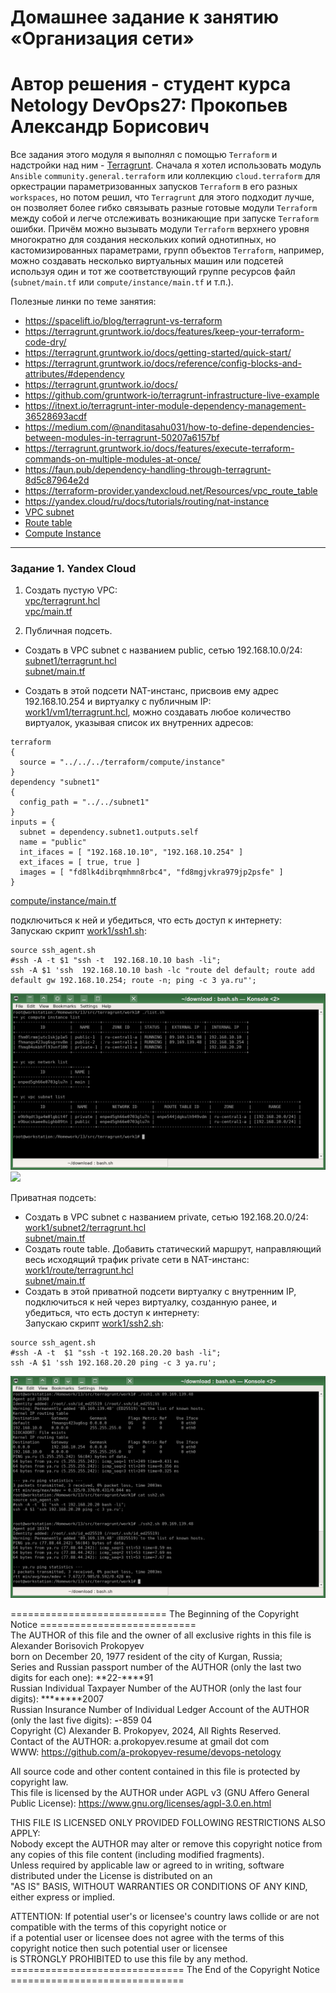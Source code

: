 # Домашнее задание к занятию «Организация сети»
# Автор решения - студент курса Netology DevOps27: Прокопьев Александр Борисович

Все задания этого модуля я выполнял с помощью `Terraform` и надстройки над ним - [Terragrunt](https://spacelift.io/blog/terragrunt-vs-terraform).
Сначала я хотел использовать модуль `Ansible` `community.general.terraform` или коллекцию `cloud.terraform` для оркестрации параметризованных запусков `Terraform` в его разных `workspaces`, но потом решил, что `Terragrunt` для этого подходит лучше, он позволяет более гибко связывать разные готовые модули `Terraform` между собой и легче отслеживать возникающие при запуске `Terraform` ошибки. Причём можно вызывать модули `Terraform` верхнего уровня многократно для создания нескольких копий однотипных, но кастомизированных параметрами, групп объектов `Terraform`, например, можно создавать несколько виртуальных машин или подсетей используя один и тот же соответствующий группе ресурсов файл (`subnet/main.tf` или `compute/instance/main.tf` и т.п.).

Полезные линки по теме занятия:
 * https://spacelift.io/blog/terragrunt-vs-terraform
 * https://terragrunt.gruntwork.io/docs/features/keep-your-terraform-code-dry/
 * https://terragrunt.gruntwork.io/docs/getting-started/quick-start/
 * https://terragrunt.gruntwork.io/docs/reference/config-blocks-and-attributes/#dependency
 * https://terragrunt.gruntwork.io/docs/
 * https://github.com/gruntwork-io/terragrunt-infrastructure-live-example
 * https://itnext.io/terragrunt-inter-module-dependency-management-36528693acdf
 * https://medium.com/@nanditasahu031/how-to-define-dependencies-between-modules-in-terragrunt-50207a6157bf
 * https://terragrunt.gruntwork.io/docs/features/execute-terraform-commands-on-multiple-modules-at-once/
 * https://faun.pub/dependency-handling-through-terragrunt-8d5c87964e2d
 * https://terraform-provider.yandexcloud.net/Resources/vpc_route_table
 * https://yandex.cloud/ru/docs/tutorials/routing/nat-instance
 * [VPC subnet](https://registry.terraform.io/providers/yandex-cloud/yandex/latest/docs/resources/vpc_subnet)
 * [Route table](https://registry.terraform.io/providers/yandex-cloud/yandex/latest/docs/resources/vpc_route_table)
 * [Compute Instance](https://registry.terraform.io/providers/yandex-cloud/yandex/latest/docs/resources/compute_instance)

---
### Задание 1. Yandex Cloud 

1. Создать пустую VPC:  
[vpc/terragrunt.hcl](src/terragrunt/vpc/terragrunt.hcl)  
[vpc/main.tf](src/terraform/vpc/main.tf)  

2. Публичная подсеть.
 - Создать в VPC subnet с названием public, сетью 192.168.10.0/24:  
[subnet1/terragrunt.hcl](src/terragrunt/subnet1/terragrunt.hcl)  
[subnet/main.tf](src/terraform/subnet/main.tf)  

 - Создать в этой подсети NAT-инстанс, присвоив ему адрес 192.168.10.254 и виртуалку с публичным IP:  
[work1/vm1/terragrunt.hcl](src/terragrunt/work1/vm1/terragrunt.hcl), можно создавать любое количество виртуалок, указывая список их внутренних адресов:
```
terraform 
{
  source = "../../../terraform/compute/instance"
}
dependency "subnet1"
{
  config_path = "../../subnet1"
}
inputs = {
  subnet = dependency.subnet1.outputs.self
  name = "public"
  int_ifaces = [ "192.168.10.10", "192.168.10.254" ]
  ext_ifaces = [ true, true ]
  images = [ "fd8lk4dibrqmhmn8rbc4", "fd8mgjvkra979jp2psfe" ]
}
```
[compute/instance/main.tf](src/terraform/compute/instance/main.tf)  

подключиться к ней и убедиться, что есть доступ к интернету:  
Запускаю скрипт [work1/ssh1.sh](src/terragrunt/work1/ssh1.sh):  
```
source ssh_agent.sh
#ssh -A -t $1 "ssh -t  192.168.10.10 bash -li";
ssh -A $1 'ssh  192.168.10.10 bash -lc "route del default; route add default gw 192.168.10.254; route -n; ping -c 3 ya.ru"';
```
![](images/work1-instances.png)
![](images/work1-ssh1.png)

Приватная подсеть:  
 - Создать в VPC subnet с названием private, сетью 192.168.20.0/24:  
[work1/subnet2/terragrunt.hcl](src/terragrunt/work1/subnet2/terragrunt.hcl)  
[subnet/main.tf](src/terraform/subnet/main.tf)  
 - Создать route table. Добавить статический маршрут, направляющий весь исходящий трафик private сети в NAT-инстанс:  
[work1/route/terragrunt.hcl](src/terragrunt/work1/route/terragrunt.hcl)  
[subnet/main.tf](src/terraform/route/main.tf)  
 - Создать в этой приватной подсети виртуалку с внутренним IP, подключиться к ней через виртуалку, созданную ранее, и убедиться, что есть доступ к интернету:  
Запускаю скрипт [work1/ssh2.sh](src/terragrunt/work1/ssh2.sh):   
```
source ssh_agent.sh
#ssh -A -t  $1 "ssh -t 192.168.20.20 bash -li";
ssh -A $1 'ssh 192.168.20.20 ping -c 3 ya.ru';

```
![](images/work1-ssh2.png)

=========================== The Beginning of the Copyright Notice ===========================  
 The AUTHOR of this file and the owner of all exclusive rights in this file is Alexander Borisovich Prokopyev  
 born on December 20, 1977 resident of the city of Kurgan, Russia;  
 Series and Russian passport number of the AUTHOR (only the last two digits for each one): **22-****91  
 Russian Individual Taxpayer Number of the AUTHOR (only the last four digits): ********2007  
 Russian Insurance Number of Individual Ledger Account of the AUTHOR (only the last five digits): ***-***-859 04  
 Copyright (C) Alexander B. Prokopyev, 2024, All Rights Reserved.  
 Contact of the AUTHOR: a.prokopyev.resume at gmail dot com  
 WWW: https://github.com/a-prokopyev-resume/devops-netology  
  
 All source code and other content contained in this file is protected by copyright law.  
 This file is licensed by the AUTHOR under AGPL v3 (GNU Affero General Public License): https://www.gnu.org/licenses/agpl-3.0.en.html  
  
 THIS FILE IS LICENSED ONLY PROVIDED FOLLOWING RESTRICTIONS ALSO APPLY:  
 Nobody except the AUTHOR may alter or remove this copyright notice from any copies of this file content (including modified fragments).  
 Unless required by applicable law or agreed to in writing, software distributed under the License is distributed on an  
 "AS IS" BASIS, WITHOUT WARRANTIES OR CONDITIONS OF ANY KIND, either express or implied.   
  
 ATTENTION: If potential user's or licensee's country laws collide or are not compatible with the terms of this copyright notice or   
 if a potential user or licensee does not agree with the terms of this copyright notice then such potential user or licensee    
 is STRONGLY PROHIBITED to use this file by any method.  
============================== The End of the Copyright Notice ==============================  